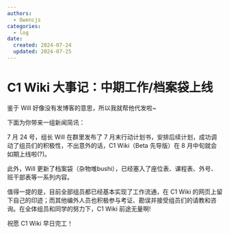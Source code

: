```yaml
---
authors:
  - Owencjs
categories:
  - log
date:
  created: 2024-07-24
  updated: 2024-07-25
---
```


# C1 Wiki 大事记：中期工作/档案袋上线

鉴于 Will 好像没有发博客的意思，所以我就帮他代发啦~

<!-- more -->

下面为你带来一组新闻简讯：

7 月 24 号，组长 Will 在群里发布了 7 月末行动计划书，安排后续计划，成功调动了组员们的积极性，不出意外的话，C1 Wiki（Beta 先导版）在 8 月中旬就会如期上线啦(?)。

此外，Will 更新了档案袋（杂物堆bushi），已经塞入了座位表、课程表、外号、班干部表等一系列内容。

值得一提的是，目前全部组员都已经基本实现了工作流通，在 C1 Wiki 的网页上留下自己的印迹；而其他编外人员也积极参与考证、勘误并接受组员们的请教和咨询。在全体组员和同学的努力下，C1 Wiki 前途无量啊!

祝愿 C1 Wiki 早日完工！
